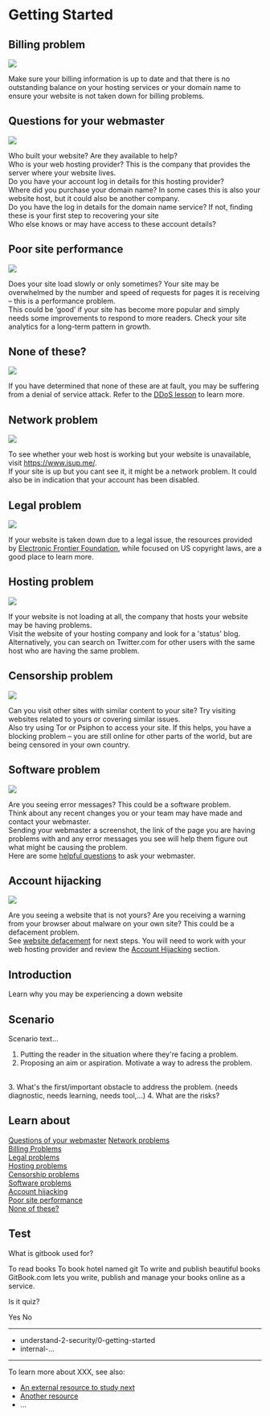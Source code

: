 # Getting Started
## Billing problem
![](recap.png)

Make sure your billing information is up to date and that there is no outstanding balance on your hosting services or your domain name to ensure your website is not taken down for billing problems.


## Questions for your webmaster
![](recap.png)

Who built your website? Are they available to help?
<br>
Who is your web hosting provider? This is the company that provides the server where your website lives.
<br>
Do you have your account log in details for this hosting provider?
<br>
Where did you purchase your domain name? In some cases this is also your website host, but it could also be another company.
<br>
Do you have the log in details for the domain name service? If not, finding these is your first step to recovering your site
<br>
Who else knows or may have access to these account details?


## Poor site performance
![](recap.png)

Does your site load slowly or only sometimes? Your site may be overwhelmed by the number and speed of requests for pages it is receiving – this is a performance problem.
<br>
This could be ‘good’ if your site has become more popular and simply needs some improvements to respond to more readers. Check your site analytics for a long-term pattern in growth.


## None of these?
![](recap.png)

If you have determined that none of these are at fault, you may be suffering from a denial of service attack. Refer to the [DDoS lesson](en/topics/practice-1-emergencies/5-ddos/1-1-intro.md) to learn more. 


## Network problem
![](recap.png)

To see whether your web host is working but your website is unavailable, visit https://www.isup.me/.
<br>
If your site is up but you cant see it, it might be a network problem. It could also be in indication that your account has been disabled.


## Legal problem
![](recap.png)

If your website is taken down due to a legal issue, the resources provided by [Electronic Frontier Foundation](https://ssd.eff.org/), while focused on US copyright laws, are a good place to learn more.


## Hosting problem
![](recap.png)

If your website is not loading at all, the company that hosts your website may be having problems.
<br>
Visit the website of your hosting company and look for a 'status' blog. Alternatively, you can search on Twitter.com for other users with the same host who are having the same problem.


## Censorship problem
![](recap.png)

Can you visit other sites with similar content to your site? Try visiting websites related to yours or covering similar issues.
<br>
Also try using Tor or Psiphon to access your site. If this helps, you have a blocking problem – you are still online for other parts of the world, but are being censored in your own country.


## Software problem
![](recap.png)

Are you seeing error messages? This could be a software problem.
<br>
Think about any recent changes you or your team may have made and contact your webmaster.
<br>
Sending your webmaster a screenshot, the link of the page you are having problems with and any error messages you see will help them figure out what might be causing the problem.
<br>
Here are some [helpful questions](en/topics/practice-1-emergencies/5-ddos/3-13-learn.md) to ask your webmaster.


## Account hijacking
![](recap.png)

Are you seeing a website that is not yours? Are you receiving a warning from your browser about malware on your own site? This could be a defacement problem.
<br>
See [website defacement](en/topics/practice-1-emergencies/5-ddos/3-14-learn) for next steps. You will need to work with your web hosting provider and review the [Account Hijacking](en/topics/practice-1-emergencies/2-account-hijacked/1-1-intro.md) section.


## Introduction
Learn why you may be experiencing a down website


## Scenario
Scenario text...

1. Putting the reader in the situation where they're facing a problem.
2. Proposing an aim or aspiration. Motivate a way to adress the problem.
<br>
3. What's the first/important obstacle to address the problem. (needs diagnostic, needs learning, needs tool,...)
4. What are the risks?


## Learn about
[Questions of your webmaster]((en/topics/understand-1-how-it-works/5-down-site/3-1-learn.md))
[Network problems](en/topics/understand-1-how-it-works/5-down-site/3-3-learn.md)
<br>
[Billing Problems](en/topics/understand-1-how-it-works/5-down-site/3-4-learn.md)
<br>
[Legal problems](en/topics/understand-1-how-it-works/5-down-site/3-5-learn.md)
<br>
[Hosting problems](en/topics/understand-1-how-it-works/5-down-site/3-6-learn.md)
<br>
[Censorship problems](en/topics/understand-1-how-it-works/5-down-site/3-7-learn.md)
<br>
[Software problems](en/topics/understand-1-how-it-works/5-down-site/3-8-learn.md)
<br>
[Account hijacking](en/topics/understand-1-how-it-works/5-down-site/3-9-learn.md)
<br>
[Poor site performance](en/topics/understand-1-how-it-works/5-down-site/3-10-learn.md)
<br>
[None of these?](en/topics/understand-1-how-it-works/5-down-site/3-11-learn.md)


## Test
<quiz name="Gitbook Quiz">
    <question multiple>
        <p>What is gitbook used for?</p>
        <answer correct>To read books</answer>
        <answer>To book hotel named git</answer>
        <answer correct>To write and publish beautiful books</answer>
        <explanation>GitBook.com lets you write, publish and manage your books online as a service.</explanation>
    </question>
    <question>
        <p>Is it quiz?</p>
        <answer correct>Yes</answer>
        <answer>No</answer>
    </question>
</quiz>

---
- understand-2-security/0-getting-started
- internal-...
---
To learn more about XXX, see also:
 * [An external resource to study next](en/topics/_topic/_unit/index.md)
 * [Another resource](en/topics/_topic/_unit/index.md)
 * ...


